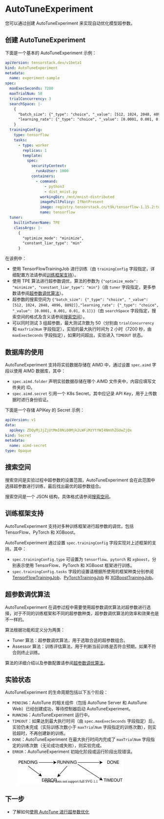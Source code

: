 # AutoTuneExperiment

您可以通过创建 AutoTuneExperiment 来实现自动优化模型超参数。

## 创建 AutoTuneExperiment

下面是一个基本的 AutoTuneExperiment 示例：

```yaml
apiVersion: tensorstack.dev/v1beta1
kind: AutoTuneExperiment
metadata:
  name: experiment-sample
spec:
  maxExecSeconds: 7200
  maxTrialNum: 50
  trialConcurrency: 3
  searchSpace: |-
    {
      "batch_size": {"_type": "choice", "_value": [512, 1024, 2048, 4096, 8092]},
      "learning_rate": {"_type": "choice", "_value": [0.0001, 0.001, 0.01, 0.1]}
    }
  trainingConfig:
    type: tensorflow
    tasks:
      - type: worker
        replicas: 1
        template:
          spec:
            securityContext:
              runAsUser: 1000
            containers:
              - command:
                  - python3
                  - dist_mnist.py
                workingDir: /mnt/mnist-distributed
                imagePullPolicy: IfNotPresent
                image: registry.tensorstack.cn/t9k/tensorflow-1.15.2:tuner-2.23
                name: tensorflow
  tuner:
    builtinTunerName: TPE
    classArgs: |-
      {
        "optimize_mode": "minimize", 
        "constant_liar_type": "min"
      }
```

在该例中：

* 使用 TensorFlowTrainingJob 进行训练（由 `trainingConfig` 字段指定，详细配置方法请参阅[训练框架支持](#训练框架支持)）。
* 使用 TPE 算法进行超参数调优，算法的参数为 `{"optimize_mode": "minimize", "constant_liar_type": "min"}`（由 `tuner` 字段指定，更多参数请参阅[超参数调优算法](./hpo-algorithm.md)）。
* 超参数的搜索空间为 `{"batch_size": {"_type": "choice", "_value": [512, 1024, 2048, 4096, 8092]},"learning_rate": {"_type": "choice", "_value": [0.0001, 0.001, 0.01, 0.1]}}`（由 `searchSpace` 字段指定，搜索空间的格式及含义请参阅[搜索空间](./autotune-search-space.md)）。
* 可以同时测试 3 组超参数，最大测试次数为 50（分别由 `trialConcurrency` 和 `maxTrialNum` 字段指定），实验的最大执行时间为 2 小时（7200 秒，由 `maxExecSeconds` 字段指定），如果时间超出，实验进入 `TIMEOUT` 状态。

## 数据库的使用

AutoTuneExperiment 支持将实验数据存储在 AIMD 中，通过设置 `spec.aimd` 字段以使用 AIMD 数据库，其中：

* `spec.aimd.folder` 声明实验数据存储在哪个 AIMD 文件夹中，内容应填写文件夹的 ID。
* `spec.aimd.secret` 引用一个 K8s Secret，其中应记录 API Key，用于上传数据时进行身份验证。

下面是一个存储 APIKey 的 Secret 示例：

```yaml
apiVersion: v1
data:
  apikey: ZDQyMjJjZjUtMmI0Ni00Mjk2LWFiMzYtYWI4NmVhZGUwZjQx
kind: Secret
metadata:
  name: aimd-secret
type: Opaque
```

## 搜索空间

搜索空间是实验过程中超参数的设置范围，AutoTuneExperiment 会在此范围中选择超参数进行训练，最后找出最优的超参数组合。

搜索空间是一个 JSON 结构，具体格式请参阅[搜索空间](./autotune-search-space.md)。

## 训练框架支持

AutoTuneExperiment 支持对多种训练框架进行超参数的调优，包括 TensorFlow、PyTorch 和 XGBoost。

AutoTuneExperiment 通过设置 `spec.trainingConfig` 字段实现对上述框架的支持。其中：

* `spec.trainingConfig.type` 可设置为 `tensorflow`、`pytorch` 和 `xgboost`，分别表示使用 TensorFlow、PyTorch 和 XGBoost 框架进行训练。
* `spec.trainingConfig.tasks` 字段的设置请根据所使用的框架种类分别参阅 [TensorFlowTrainingJob](../jobs/tensorflowtrainingjob.md)、[PyTorchTrainingJob](../jobs/pytorchtrainingjob.md) 和 [XGBoostTrainingJob](../jobs/xgboosttrainingjob.md)。

## 超参数调优算法

AutoTuneExperiment 在调参过程中需要使用超参数调优算法对超参数进行选择，对于不同的训练框架和不同的超参数种类，超参数调优算法的效率和效果也是不一样的。

算法根据功能和定义分为两类：

* Tuner 算法：超参数调优算法，用于选取合适的超参数组合。
* Assessor 算法：训练评估算法，用于判断当前训练是否符合预期，如果不符合则终止训练。

算法的详细介绍以及参数配置请参阅[超参数调优算法](./hpo-algorithm.md)。

## 实验状态

AutoTuneExperiment 的生命周期包括以下五个阶段：

* `PENDING`：AutoTune 的相关组件（包括 AutoTune Server 和 AutoTune Web）已经创建成功，等待控制器启动 AutoTuneExperiment。
* `RUNNING`：AutoTuneExperiment 运行中。
* `TIMEOUT`：如果达到最大执行时间（由 `spec.maxExecSeconds` 字段指定）后，实验仍未完成（实际训练次数小于 `maxTrialNum` 字段指定的训练次数），则实验超时，不再创建新的训练。
* `DONE`：AutoTuneExperiment 在最大执行时间内完成了 `maxTrialNum` 字段指定的训练次数（无论成功或失败），则实验完成。
* `ERROR`：AutoTuneExperiment 初始化阶段或运行阶段出现错误。

<figure>
  <img alt="phase" src="../../assets/modules/building/autotune/phase.drawio.svg" width="350" />
</figure>

## 下一步

* 了解如何[使用 AutoTune 进行超参数优化](../../tasks/autotune.md)
